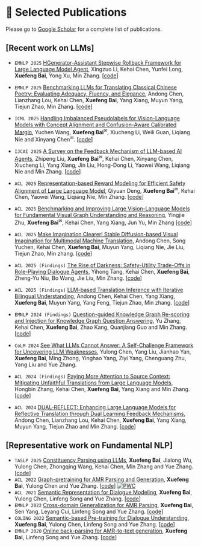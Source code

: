 # 📝 Selected Publications 

Please go to [Google Scholar](https://scholar.google.com/citations?user=wqK7rRgAAAAJ) for a complete list of publications.

## [Recent work on LLMs]
- ``EMNLP 2025`` [HGenerator-Assistant Stepwise Rollback Framework for Large Language Model Agent](to-be-public), Xingzuo Li, Kehai Chen, Yunfei Long, **Xuefeng Bai**, Yong Xu, Min Zhang. [[code](to-be-public)]
- ``EMNLP 2025`` [Benchmarking LLMs for Translating Classical Chinese Poetry: Evaluating Adequacy, Fluency, and Elegance](to-be-public), Andong Chen, Lianzhang Lou, Kehai Chen, **Xuefeng Bai**, Yang Xiang, Muyun Yang, Tiejun Zhao, Min Zhang. [[code](to-be-public)]
- ``ICML 2025`` [Handling Imbalanced Pseudolabels for Vision-Language Models with Concept Alignment and Confusion-Aware Calibrated Margin](https://openreview.net/forum?id=QIL44dSUPo), Yuchen Wang, **Xuefeng Bai**<sup>✉</sup>, Xiucheng Li, Weili Guan, Liqiang Nie and Xinyang Chen<sup>✉</sup>. [[code](https://github.com/Noahwangyuchen/CAP)]
- ``IJCAI 2025`` [A Survey on the Feedback Mechanism of LLM-based AI Agents](to-be-public), Zhipeng Liu, **Xuefeng Bai**<sup>✉</sup>, Kehai Chen, Xinyang Chen, Xiucheng Li, Yang Xiang, Jin Liu, Hong-Dong Li, Yaowei Wang, Liqiang Nie and Min Zhang. [[code](https://github.com/kevinson7515/Agents-Feedback-Mechanisms)]
- ``ACL 2025`` [Representation-based Reward Modeling for Efficient Safety Alignment of Large Language Model](https://aclanthology.org/2025.acl-long.1504/), Qiyuan Deng, **Xuefeng Bai**<sup>✉</sup>, Kehai Chen, Yaowei Wang, Liqiang Nie, Min Zhang. [[code](https://github.com/Fioraz1001/RBRM)]
- ``ACL 2025`` [Benchmarking and Improving Large Vision-Language Models for Fundamental Visual Graph Understanding and Reasoning](https://aclanthology.org/2025.acl-long.1482/), Yingjie Zhu, **Xuefeng Bai**<sup>✉</sup>, Kehai Chen, Yang Xiang, Jun Yu, Min Zhang [[code](https://github.com/AAAndy-Zhu/VGCure)]
- ``ACL 2025`` [Make Imagination Clearer! Stable Diffusion-based Visual Imagination for Multimodal Machine Translation](https://aclanthology.org/2025.acl-long.1289/), Andong Chen, Song Yuchen, Kehai Chen, **Xuefeng Bai**, Muyun Yang, Liqiang Nie, Jie Liu, Tiejun Zhao, Min zhang. [[code](https://github.com/coder109/IMAGE)]
- ``ACL 2025 (Findings)`` [The Rise of Darkness: Safety-Utility Trade-Offs in Role-Playing Dialogue Agents](https://openreview.net/forum?id=VdYn3O6fjk), Yihong Tang, Kehai Chen, **Xuefeng Bai**, Zheng-Yu Niu, Bo Wang, Jie Liu, Min Zhang. [[code](to-be-public)]
- ``ACL 2025 (Findings)`` [LLM-based Translation Inference with Iterative Bilingual Understanding](https://openreview.net/forum?id=BLIqvJcNc6), Andong Chen, Kehai Chen, Yang Xiang, **Xuefeng Bai**, Muyun Yang, Yang Feng, Tiejun Zhao, Min zhang. [[code](https://github.com/andongBlue/IBUT-Translation)]
- ``EMNLP 2024 (Findings)`` [Question-guided Knowledge Graph Re-scoring and Injection for Knowledge Graph Question Answering](https://aclanthology.org/2024.findings-emnlp.524/), Yu Zhang, Kehai Chen, **Xuefeng Bai**, Zhao Kang, Quanjiang Guo and Min Zhang. [[code](https://github.com/EchoDreamer/Q-KGR)]
- ``CoLM 2024`` [See What LLMs Cannot Answer: A Self-Challenge Framework for Uncovering LLM Weaknesses](https://openreview.net/forum?id=18iNTRPx8c), Yulong Chen, Yang Liu, Jianhao Yan, **Xuefeng Bai**, Ming Zhong, Yinghao Yang, Ziyi Yang, Chenguang Zhu, Yang Liu and Yue Zhang.
- ``ACL 2024 (Findings)`` [Paying More Attention to Source Context: Mitigating Unfaithful Translations from Large Language Models](https://aclanthology.org/2024.findings-acl.821/), Hongbin Zhang, Kehai Chen, **Xuefeng Bai**, Yang Xiang and Min Zhang. [[code](https://github.com/AzureStarz/paying_attention_to_the_source)]

- ``ACL 2024`` [DUAL-REFLECT: Enhancing Large Language Models for Reflective Translation through Dual Learning Feedback Mechanisms](https://aclanthology.org/2024.acl-short.64/), Andong Chen, Lianzhang Lou, Kehai Chen, **Xuefeng Bai**,  Yang Xiang, Muyun Yang, Tiejun Zhao and Min Zhang. [[code](https://github.com/loulianzhang/Dual-Reflect)]

## [Representative work on Fundamental NLP]
- ``TASLP 2025`` [Constituency Parsing using LLMs](https://ieeexplore.ieee.org/document/11130901/), **Xuefeng Bai**, Jialong Wu, Yulong Chen, Zhongqing Wang, Kehai Chen, Min Zhang and Yue Zhang. [[code](to-be-public)]
- ``ACL 2022`` [Graph-pretraining for AMR Parsing and Generation](https://aclanthology.org/2022.acl-long.415/), **Xuefeng Bai**, Yulong Chen and Yue Zhang. [[code](https://github.com/goodbai-nlp/AMRBART)] [![PWC](https://img.shields.io/endpoint.svg?url=https://paperswithcode.com/badge/graph-pre-training-for-amr-parsing-and-1/amr-to-text-generation-on-ldc2020t02)](https://paperswithcode.com/sota/amr-to-text-generation-on-ldc2020t02?p=graph-pre-training-for-amr-parsing-and-1)
- `ACL 2021` [Semantic Representation for Dialogue Modeling](https://aclanthology.org/2021.acl-long.342/), **Xuefeng Bai**, Yulong Chen, Linfeng Song and Yue Zhang. [[code](https://github.com/goodbai-nlp/Sem-Dialogue)]
- ``EMNLP 2022`` [Cross-domain Generalization for AMR Parsing](https://aclanthology.org/2022.emnlp-main.749/), **Xuefeng Bai**, Sen Yang, Leyang Cui, Linfeng Song and Yue Zhang. [[code](https://github.com/goodbai-nlp/AMR-DomainAdaptation)]
- `COLING 2022` [Semantic-based Pre-training for Dialogue Understanding](https://aclanthology.org/2022.coling-1.49/), **Xuefeng Bai**, Yulong Chen, Linfeng Song and Yue Zhang. [[code](https://github.com/goodbai-nlp/Sem-PLM)]
- `EMNLP 2020` [Online back-parsing for AMR-to-text generation](https://aclanthology.org/2020.emnlp-main.92/), **Xuefeng Bai**, Linfeng Song and Yue Zhang. [[code](https://github.com/goodbai-nlp/Gen-Backparsing)]
